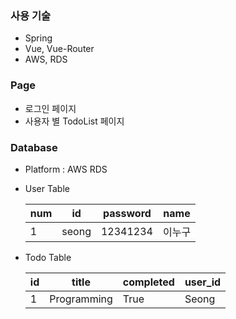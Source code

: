 ### 사용 기술

* Spring
* Vue, Vue-Router
* AWS, RDS

### Page

* 로그인 페이지
* 사용자 별 TodoList 페이지

### Database

* Platform : AWS RDS

* User Table

  | num  | id    | password | name   |
  | ---- | ----- | -------- | ------ |
  | 1    | seong | 12341234 | 이누구 |

* Todo Table

  | id   | title       | completed | user_id |
  | ---- | ----------- | --------- | ------- |
  | 1    | Programming | True      | Seong   |

  